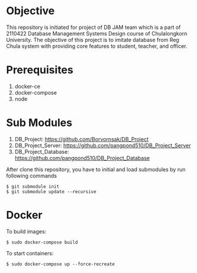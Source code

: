 # Objective
This repository is initiated for project of DB JAM team which is a part of 2110422 Database Management Systems Design course of Chulalongkorn University. The objective of this project is to imitate database from Reg Chula system with providing core features to student, teacher, and officer.

# Prerequisites
1. docker-ce
2. docker-compose
3. node

# Sub Modules
1. DB_Project: <https://github.com/Borvornsak/DB_Project>
2. DB_Project_Server: <https://github.com/pangpond510/DB_Project_Server>
3. DB_Project_Database: <https://github.com/pangpond510/DB_Project_Database>


After clone this repository, you have to initial and load submodules by run following commands
```
$ git submodule init 
$ git submodule update --recursive
```

# Docker
To build images:
```
$ sudo docker-compose build 
```
To start containers:
```
$ sudo docker-compose up --force-recreate
```
